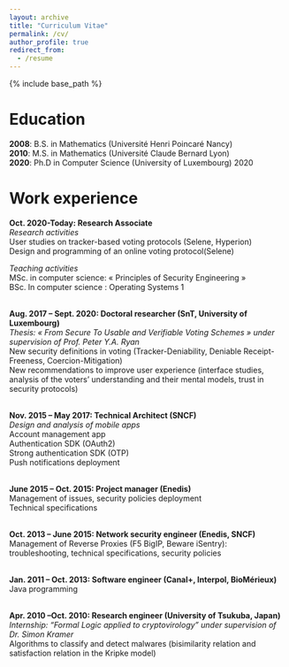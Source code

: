 ```yaml
---
layout: archive
title: "Curriculum Vitae"
permalink: /cv/
author_profile: true
redirect_from:
  - /resume
---
```


{% include base_path %}

# Education
**2008**: B.S. in Mathematics (Université Henri Poincaré Nancy) <br/>
**2010**: M.S. in Mathematics (Université Claude Bernard Lyon)<br/>
**2020**: Ph.D in Computer Science (University of Luxembourg) 2020<br/>

# Work experience
**Oct. 2020-Today: Research Associate**<br/>
*Research activities*<br/>
User studies on tracker-based voting protocols (Selene, Hyperion)<br/>
Design and programming of an online voting protocol(Selene)<br/>

*Teaching activities*<br/>
MSc. in computer science: « Principles of Security Engineering »<br/>
BSc. In computer science : Operating Systems 1<br/><br/>

**Aug. 2017 – Sept. 2020: Doctoral researcher (SnT, University of Luxembourg)**<br/>
*Thesis: « From Secure To Usable and Verifiable Voting Schemes » under supervision of Prof. Peter Y.A. Ryan*<br/>
New security definitions in voting (Tracker-Deniability, Deniable Receipt-Freeness, Coercion-Mitigation)<br/>
New recommendations to improve user experience (interface studies, analysis of the voters’ understanding and their mental models, trust in security protocols)<br/><br/>

**Nov. 2015 – May 2017: Technical Architect (SNCF)**<br/>
*Design and analysis of mobile apps*<br/>
Account management app<br/>
Authentication SDK (OAuth2)<br/>
Strong authentication SDK (OTP)<br/>
Push notifications deployment<br/><br/>

**June 2015 – Oct. 2015: Project manager (Enedis)**<br/>
Management of issues, security policies deployment<br/>
Technical specifications<br/><br/>

**Oct. 2013 – June 2015: Network security engineer (Enedis, SNCF)**<br/>
Management of Reverse Proxies (F5 BigIP, Beware iSentry): troubleshooting, technical specifications, security policies<br/><br/>

**Jan. 2011 – Oct. 2013: Software engineer (Canal+, Interpol, BioMérieux)**<br/>
Java programming<br/><br/>


**Apr. 2010 –Oct. 2010: Research engineer (University of Tsukuba, Japan)**<br/>
*Internship: “Formal Logic applied to cryptovirology” under supervision of Dr. Simon Kramer*<br/>
Algorithms to classify and detect malwares (bisimilarity relation and satisfaction relation in the Kripke model)